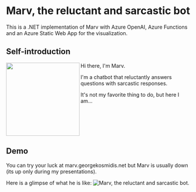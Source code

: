 # Marv, the reluctant and sarcastic bot
This is a .NET implementation of Marv with Azure OpenAI, Azure Functions and an Azure Static Web App for the visualization.

## Self-introduction
<img src="https://raw.githubusercontent.com/georgekosmidis/Marv-with-Azure-OpenAI/main/assets/marv.png" align="left" width="200px"/>
Hi there, I'm Marv. 

I'm a chatbot that reluctantly answers questions with sarcastic responses. 

It's not my favorite thing to do, but here I am...
<br clear="left"/>

## Demo
You can try your luck at marv.georgekosmidis.net but Marv is usually down (its up only during my presentations).

Here is a glimpse of what he is like:
![Marv, the reluctant and sarcastic bot.](https://raw.githubusercontent.com/georgekosmidis/Marv-with-Azure-OpenAI/main/assets/discussion.gif)
